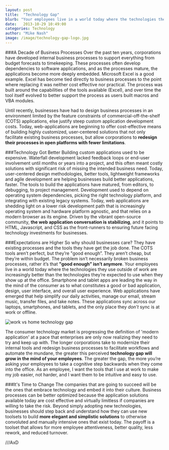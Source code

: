 ```yaml
---
layout: post
title:  "Technology Gap"
blurb: "Your employees live in a world today where the technologies they use outside of work are increasingly better than the technologies they’re expected to use when they show up at the office."
date:   2013-10-29 10:49:00
categories: Technology
author: "Mike Nash"
image: /image/technology-gap-logo.jpg
---
```


###A Decade of Business Processes
Over the past ten years, corporations have developed internal business processes to support everything from budget forecasts to timekeeping. These processes often develop dependencies to software applications, and as the processes mature, the applications become more deeply embedded. Microsoft Excel is a good example. Excel has become tied directly to business processes to the point where replacing it was neither cost effective nor practical. The process was built around the capabilities of the tools available (Excel), and over time the tool itself evolved to better support the process as users built macros and VBA modules. 

Until recently, businesses have had to design business processes in an environment limited by the feature constraints of commercial-off-the-shelf (COTS) applications, else justify steep custom application development costs. Today, web-applications are beginning to offer cost-effective means of building highly customized, user-centered solutions that not only facilitate existing business processes, but allow corporations to **redesign their processes in open platforms with fewer limitations**. 

###Technology Got Better
Building custom applications used to be expensive. Waterfall development lacked feedback loops or end-user involvement until months or years into a project, and this often meant costly solutions with significant risk of missing the intended business need. Today, user-centered design methodologies, better tools, lightweight frameworks and agile development are helping businesses build better applications, faster. The tools to build the applications have matured, from editors, to debugging, to project management. Development used to depend on operating system dependencies, picking the right technology platform, and integrating with existing legacy systems. Today, web applications are shedding light on a lower risk development path that is increasingly operating system and hardware platform agnostic, and that relies on a modern browser as its engine.  Driven by the vibrant open-source community, **the web application conversation is stabilizing**, and it points to HTML, Javascript, and CSS as the front-runners to ensuring future facing technology investments for businesses.

###Expectations are Higher
So why should businesses care? They have existing processes and the tools they have get the job done. The COTS tools aren’t perfect, but they’re "good enough”.  They aren’t cheap, but they’re within budget. The problem isn’t necessarily broken business processes, rather it’s that **"good enough” isn’t anymore**. Your employees live in a world today where the technologies they use outside of work are increasingly better than the technologies they’re expected to use when they show up at the office. Smartphone and tablet apps are leading the way in the mind of the consumer as to what constitutes a good or bad application, design, user interface, and overall user experience. Web applications have emerged that help simplify our daily activities, manage our email, stream music, transfer files, and take notes. These applications sync across our laptops, smartphones, and tablets, and the only place they _don’t_ sync is at work or offline. 

<div class="text-center"> <img src="/image/technology-gap-work.jpg" alt="work vs home technology gap"> </div>

The consumer technology market is progressing the definition of 'modern application' at a pace that enterprises are only now realizing they need to try and keep up with. The longer corporations take to modernize their internal tools and redesign business processes to facilitate workflows and automate the mundane, the greater this perceived **technology gap will grow in the mind of your employees**. The greater the gap, the more you’re asking your employees to take a cognitive step backwards when they come into the office. As an employee, I want the tools that I use at work to make my job easier, not harder, and I want them to be intuitive and easy to use.

###It's Time to Change
The companies that are going to succeed will be the ones that embrace technology and embed it into their culture. Business processes can be better optimized because the application solutions available today are cost effective and virtually limitless if companies are willing to take the risk. Beyond simply adopting new technologies, businesses should step back and understand how they can use new toolsets to build **more elegant and simplistic solutions** to otherwise convoluted and manually intensive ones that exist today. The payoff is a toolset that allows for more employee attentiveness, better quality, less rework, and reduced turnover.


///AxD



